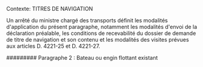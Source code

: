 Contexte: TITRES DE NAVIGATION

Un arrêté du ministre chargé des transports définit les modalités d'application du présent paragraphe, notamment les modalités d'envoi de la déclaration préalable, les conditions de recevabilité du dossier de demande de titre de navigation et son contenu et les modalités des visites prévues aux articles D. 4221-25 et D. 4221-27.

######### Paragraphe 2 : Bateau ou engin flottant existant